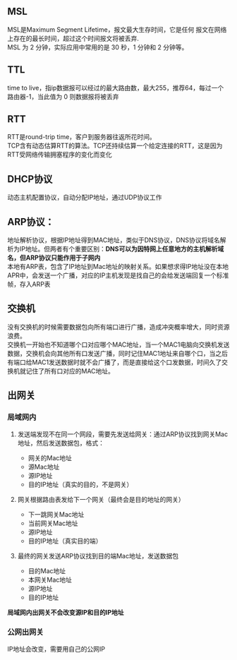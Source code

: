 
## MSL
MSL是Maximum Segment Lifetime，报文最大生存时间，它是任何 报文在网络上存在的最长时间，超过这个时间报文将被丢弃.  
MSL 为 2 分钟，实际应用中常用的是 30 秒，1 分钟和 2 分钟等。
## TTL
time to live，指ip数据报可以经过的最大路由数，最大255，推荐64，每过一个路由器-1，当此值为 0 则数据报将被丢弃
## RTT
RTT是round-trip time，客户到服务器往返所花时间。  
TCP含有动态估算RTT的算法。TCP还持续估算一个给定连接的RTT，这是因为RTT受网络传输拥塞程序的变化而变化
## DHCP协议 
动态主机配置协议，自动分配IP地址，通过UDP协议工作
## ARP协议：
地址解析协议，根据IP地址得到MAC地址，类似于DNS协议，DNS协议将域名解析为IP地址。但两者有个重要区别：**DNS可以为因特网上任意地方的主机解析域名，但ARP协议只能作用于子网内**  
本地有ARP表，包含了IP地址到Mac地址的映射关系。如果想求得IP地址没在本地APR中，会发送一个广播，对应的IP主机发现是找自己的会给发送端回复一个标准帧，存入ARP表
## 交换机
没有交换机的时候需要数据包向所有端口进行广播，造成冲突概率增大，同时资源浪费。  
交换机一开始也不知道哪个口对应哪个MAC地址，当一个MAC1电脑向交换机发送数据，交换机会向其他所有口发送广播，同时记住MAC1地址来自哪个口，当之后有端口给MAC1发送数据时就不会广播了，而是直接给这个口发数据，时间久了交换机就记住了所有口对应的MAC地址。

## 出网关
### 局域网内
1. 发送端发现不在同一个网段，需要先发送给网关：通过ARP协议找到网关Mac地址，然后发送数据包，格式：
   - 网关的Mac地址
   - 源Mac地址
   - 源IP地址
   - 目的IP地址（真实的目的，不是网关）

2. 网关根据路由表发给下一个网关（最终会是目的地址的网关）
   - 下一跳网关Mac地址
   - 当前网关Mac地址
   - 源IP地址
   - 目的IP地址（真实目的端）

3. 最终的网关发送ARP协议找到目的端Mac地址，发送数据包
   - 目的Mac地址
   - 本网关Mac地址
   - 源IP地址
   - 目的IP地址

**局域网内出网关不会改变源IP和目的IP地址**

### 公网出网关
IP地址会改变，需要用自己的公网IP
